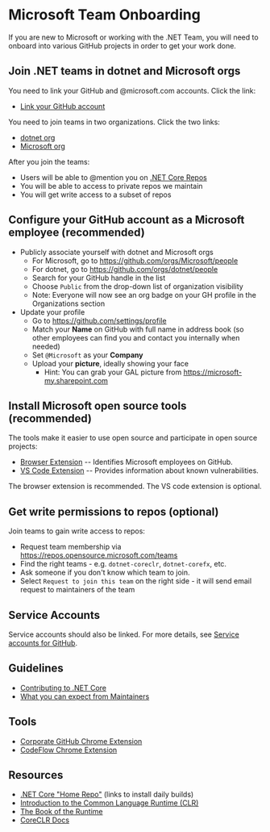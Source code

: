 # Microsoft Team Onboarding

If you are new to Microsoft or working with the .NET Team, you will need to onboard into various GitHub projects in order to get your work done.

## Join .NET teams in dotnet and Microsoft orgs

You need to link your GitHub and @microsoft.com accounts. Click the link:

* [Link your GitHub account](https://repos.opensource.microsoft.com/link)

You need to join teams in two organizations. Click the two links:

* [dotnet org](https://repos.opensource.microsoft.com/dotnet/teams/microsoft/join/)
* [Microsoft org](https://repos.opensource.microsoft.com/microsoft/teams/dotnet/join/)

After you join the teams: 

* Users will be able to @mention you on [.NET Core Repos](https://github.com/dotnet/core/blob/master/Documentation/core-repos.md)
* You will be able to access to private repos we maintain
* You will get write access to a subset of repos

## Configure your GitHub account as a Microsoft employee (recommended)

* Publicly associate yourself with dotnet and Microsoft orgs
    * For Microsoft, go to https://github.com/orgs/Microsoft/people
    * For dotnet, go to https://github.com/orgs/dotnet/people
    * Search for your GitHub handle in the list
    * Choose `Public` from the drop-down list of organization visibility
    * Note: Everyone will now see an org badge on your GH profile in the Organizations section
* Update your profile
    * Go to https://github.com/settings/profile
    * Match your **Name** on GitHub with full name in address book (so other employees can find you and contact you internally when needed)
    * Set `@Microsoft` as your **Company**
    * Upload your **picture**, ideally showing your face
        * Hint: You can grab your GAL picture from https://microsoft-my.sharepoint.com

## Install Microsoft open source tools (recommended)

The tools make it easier to use open source and participate in open source projects:

* [Browser Extension](https://docs.opensource.microsoft.com/tools/browser.html) -- Identifies Microsoft employees on GitHub.
* [VS Code Extension](https://docs.opensource.microsoft.com/tools/vscode.html) --  Provides information about known vulnerabilities.

The browser extension is recommended. The VS code extension is optional.

## Get write permissions to repos (optional)

Join teams to gain write access to repos:
 * Request team membership via https://repos.opensource.microsoft.com/teams
 * Find the right teams - e.g. `dotnet-coreclr`, `dotnet-corefx`, etc.
 * Ask someone if you don't know which team to join.
 * Select `Request to join this team` on the right side - it will send email request to maintainers of the team

## Service Accounts

Service accounts should also be linked. For more details, see [Service accounts for GitHub](https://docs.opensource.microsoft.com/github/service-accounts.html).


## Guidelines

* [Contributing to .NET Core](https://github.com/dotnet/coreclr/blob/master/Documentation/project-docs/contributing.md)
* [What you can expect from Maintainers](https://github.com/dotnet/core/blob/master/Documentation/contributing/maintainers.md)


## Tools

* [Corporate GitHub Chrome Extension](https://repos.opensource.microsoft.com/settings/security/tokens/extension)
* [CodeFlow Chrome Extension](https://chrome.google.com/webstore/detail/codeflow/aphnoipocoffpdafmiidfmaiadhilelm)


## Resources

* [.NET Core "Home Repo"](https://github.com/dotnet/core) (links to install daily builds)
* [Introduction to the Common Language Runtime (CLR)](https://github.com/dotnet/coreclr/blob/master/Documentation/botr/intro-to-clr.md)
* [The Book of the Runtime](https://github.com/dotnet/coreclr/blob/master/Documentation/botr/README.md)
* [CoreCLR Docs](https://github.com/dotnet/coreclr/tree/master/Documentation)
